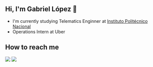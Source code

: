 ## Hi, I'm Gabriel López 👋


* I'm currently studying Telematics Enginner at <a href="https://www.ipn.mx">Instituto Politécnico Nacional</a>
* Operations Intern at Uber


## How to reach me
<code><a href="https://www.linkedin.com/in/gablop00/"><img src="https://img.shields.io/badge/-LinkedIn-%230077B5?style=for-the-badge&logo=linkedin&logoColor=white"></a></code>
<code><a href = "mailto:gla280900@gmail.com"><img src="https://img.shields.io/badge/-Gmail-CC352A?style=for-the-badge&logo=gmail&logoColor=white" target="_blank"></a>
</code>
 
<!---
 ## Stats

[![Gabriel's GitHub stats](https://github-readme-stats.vercel.app/api?username=GabrielLopAg&count_private=true&show_icons=true&theme=dark#gh-dark-mode-only)](https://github.com/anuraghazra/github-readme-stats)
-->
